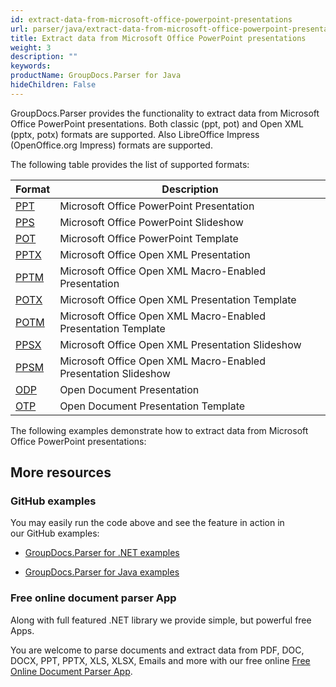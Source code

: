 ```yaml
---
id: extract-data-from-microsoft-office-powerpoint-presentations
url: parser/java/extract-data-from-microsoft-office-powerpoint-presentations
title: Extract data from Microsoft Office PowerPoint presentations
weight: 3
description: ""
keywords: 
productName: GroupDocs.Parser for Java
hideChildren: False
---
```

GroupDocs.Parser provides the functionality to extract data from Microsoft Office PowerPoint presentations. Both classic (ppt, pot) and Open XML (pptx, potx) formats are supported. Also LibreOffice Impress (OpenOffice.org Impress) formats are supported.

The following table provides the list of supported formats:

| Format | Description |
| --- | --- |
| [PPT](https://wiki.fileformat.com/presentation/ppt/) | Microsoft Office PowerPoint Presentation |
| [PPS](https://wiki.fileformat.com/presentation/pps/) | Microsoft Office PowerPoint Slideshow |
| [POT](https://wiki.fileformat.com/presentation/pot/) | Microsoft Office PowerPoint Template |
| [PPTX](https://wiki.fileformat.com/presentation/pptx/) | Microsoft Office Open XML Presentation |
| [PPTM](https://wiki.fileformat.com/presentation/pptm/) | Microsoft Office Open XML Macro-Enabled Presentation |
| [POTX](https://wiki.fileformat.com/presentation/potx/) | Microsoft Office Open XML Presentation Template |
| [POTM](https://wiki.fileformat.com/presentation/potm/) | Microsoft Office Open XML Macro-Enabled Presentation Template |
| [PPSX](https://wiki.fileformat.com/presentation/ppsx/) | Microsoft Office Open XML Presentation Slideshow |
| [PPSM](https://wiki.fileformat.com/presentation/ppsm/) | Microsoft Office Open XML Macro-Enabled Presentation Slideshow |
| [ODP](https://wiki.fileformat.com/presentation/odp/) | Open Document Presentation |
| [OTP](https://wiki.fileformat.com/presentation/otp/) | Open Document Presentation Template |

The following examples demonstrate how to extract data from Microsoft Office PowerPoint presentations:

## More resources

### GitHub examples

You may easily run the code above and see the feature in action in our GitHub examples:

*   [GroupDocs.Parser for .NET examples](https://github.com/groupdocs-parser/GroupDocs.Parser-for-.NET)
    
*   [GroupDocs.Parser for Java examples](https://github.com/groupdocs-parser/GroupDocs.Parser-for-Java)
    

### Free online document parser App

Along with full featured .NET library we provide simple, but powerful free Apps.

You are welcome to parse documents and extract data from PDF, DOC, DOCX, PPT, PPTX, XLS, XLSX, Emails and more with our free online [Free Online Document Parser App](https://products.groupdocs.app/parser).
